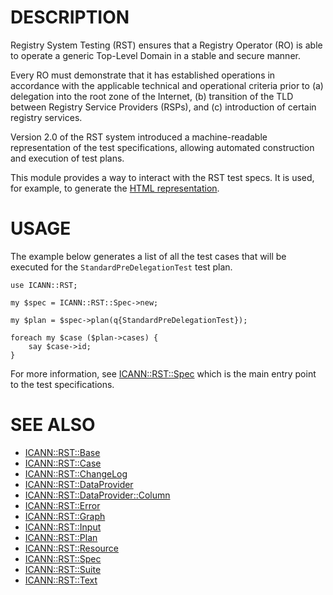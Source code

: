 # DESCRIPTION

Registry System Testing (RST) ensures that a Registry Operator (RO) is able to
operate a generic Top-Level Domain in a stable and secure manner.

Every RO must demonstrate that it has established operations in accordance with
the applicable technical and operational criteria prior to (a) delegation into
the root zone of the Internet, (b) transition of the TLD between Registry
Service Providers (RSPs), and (c) introduction of certain registry services.

Version 2.0 of the RST system introduced a machine-readable representation of
the test specifications, allowing automated construction and execution of test
plans.

This module provides a way to interact with the RST test specs. It is used, for
example, to generate the [HTML
representation](https://icann.github.io/rst-test-specs/rst-test-specs.html).

# USAGE

The example below generates a list of all the test cases that will be executed
for the `StandardPreDelegationTest` test plan.

    use ICANN::RST;

    my $spec = ICANN::RST::Spec->new;

    my $plan = $spec->plan(q{StandardPreDelegationTest});

    foreach my $case ($plan->cases) {
        say $case->id;
    }

For more information, see [ICANN::RST::Spec](https://metacpan.org/pod/ICANN%3A%3ARST%3A%3ASpec) which is the main entry point to
the test specifications.

# SEE ALSO

- [ICANN::RST::Base](https://metacpan.org/pod/ICANN%3A%3ARST%3A%3ABase)
- [ICANN::RST::Case](https://metacpan.org/pod/ICANN%3A%3ARST%3A%3ACase)
- [ICANN::RST::ChangeLog](https://metacpan.org/pod/ICANN%3A%3ARST%3A%3AChangeLog)
- [ICANN::RST::DataProvider](https://metacpan.org/pod/ICANN%3A%3ARST%3A%3ADataProvider)
- [ICANN::RST::DataProvider::Column](https://metacpan.org/pod/ICANN%3A%3ARST%3A%3ADataProvider%3A%3AColumn)
- [ICANN::RST::Error](https://metacpan.org/pod/ICANN%3A%3ARST%3A%3AError)
- [ICANN::RST::Graph](https://metacpan.org/pod/ICANN%3A%3ARST%3A%3AGraph)
- [ICANN::RST::Input](https://metacpan.org/pod/ICANN%3A%3ARST%3A%3AInput)
- [ICANN::RST::Plan](https://metacpan.org/pod/ICANN%3A%3ARST%3A%3APlan)
- [ICANN::RST::Resource](https://metacpan.org/pod/ICANN%3A%3ARST%3A%3AResource)
- [ICANN::RST::Spec](https://metacpan.org/pod/ICANN%3A%3ARST%3A%3ASpec)
- [ICANN::RST::Suite](https://metacpan.org/pod/ICANN%3A%3ARST%3A%3ASuite)
- [ICANN::RST::Text](https://metacpan.org/pod/ICANN%3A%3ARST%3A%3AText)
